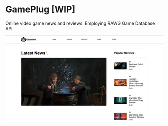# GamePlug [WIP]
Online video game news and reviews. Employing RAWG Game Database API

![](images/readmeimg/screenshot.png)
